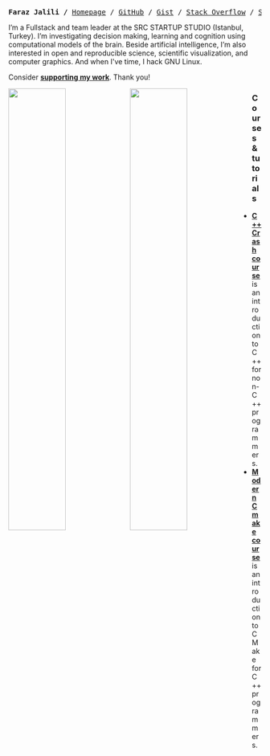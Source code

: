 <p><pre align="center">
<strong>Faraz Jalili /</strong> <a href="#">Homepage</a> / <a href="https://github.com/farazjalili/">GitHub</a> / <a href="https://gist.github.com/farazjalili">Gist</a> / <a href="https://stackoverflow.com/users/4338747/faraz-jalili">Stack Overflow</a> / <a href="https://www.slideshare.net/FarazJalili1/">Slideshare</a> </pre></p>

I’m a Fullstack and team leader at the SRC STARTUP STUDIO (Istanbul, Turkey). I’m investigating decision making, learning and cognition using computational models of the brain. Beside artificial intelligence, I’m also interested in open and reproducible science, scientific visualization, and computer graphics. And when I've time, I hack GNU Linux.<br/>

Consider **[supporting my work](https://github.com/sponsors/farazjalili)**. Thank you!</b><br/>

<a href="https://metrics.lecoq.io/insights/farazjalili"><img src="metrics-base.svg" align="left" width="47.5%"></img></a>
<a href="https://metrics.lecoq.io/insights/farazjalili"><img src="metrics-achievements.svg" align="left" width="47.5%"></img></a>



### Courses & tutorials
- **[C++ Crash course](https://github.com/farazjalili/CPP-Crash-Course)** is an introduction to C++ for non-C++ programmers.
- **[Modern Cmake course](https://github.com/farazjalili/CMAKE-Crash-Course)** is an introduction to CMake for C++ programmers.
